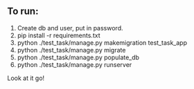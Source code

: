 ## To run:
1. Create db and user, put in password.
2. pip install -r requirements.txt
3. python ./test_task/manage.py makemigration test\_task\_app
4. python ./test_task/manage.py migrate
5. python ./test_task/manage.py populate\_db
6. python ./test_task/manage.py runserver

Look at it go!